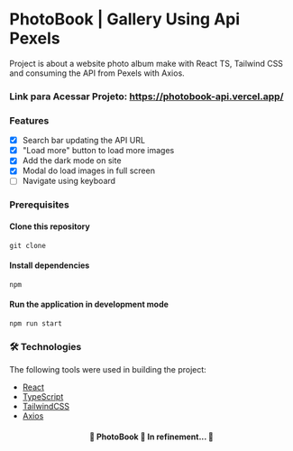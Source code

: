 # PhotoBook | Gallery Using Api Pexels
Project is about a website photo album make with React TS, Tailwind CSS and consuming the API from Pexels with Axios.

### Link para Acessar Projeto: https://photobook-api.vercel.app/


### Features
- [x] Search bar updating the API URL
- [x] "Load more" button to load more images
- [x] Add the dark mode on site  
- [x] Modal do load images in full screen
- [ ] Navigate using keyboard

### Prerequisites
#### Clone this repository
``git clone``

#### Install dependencies
``npm``

#### Run the application in development mode
``npm run start``


### 🛠 Technologies
The following tools were used in building the project:
- [React](https://pt-br.reactjs.org/)
- [TypeScript](https://www.typescriptlang.org/)
- [TailwindCSS](https://tailwindcss.com/docs/installation)
- [Axios](https://mui.com/material-ui/)

<h4 align="center">
🚧 PhotoBook 🚀 In refinement... 🚧
</h4>
